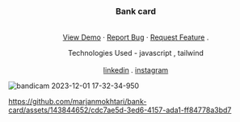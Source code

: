 <div align="center">

  <h3 align="center" font-weight: bold>Bank card</h3>

  <p align="center">
    <br />
    <a href="https://marjanmokhtari.github.io/bank-card/">View Demo</a>
    ·
    <a href="https://github.com/marjanmokhtari/bank-card/issues">Report Bug</a>
    ·
    <a href="https://github.com/marjanmokhtari/bank-card/issues">Request Feature</a>
    .
      <p>Technologies Used - javascript , tailwind 
        <br/>
        <br/>
    <a href="https://www.linkedin.com/in/marjanmokhtari">linkedin</a>
    .
    <a href="https://www.instagram.com/marjanmokhtari.web">instagram</a>
  </p>
</div>



![bandicam 2023-12-01 17-32-34-950](https://github.com/marjanmokhtari/bank-card/assets/143844652/c0d0231e-b017-4d6b-94bb-dcd959a587e7)

https://github.com/marjanmokhtari/bank-card/assets/143844652/cdc7ae5d-3ed6-4157-ada1-ff84778a3bd7






